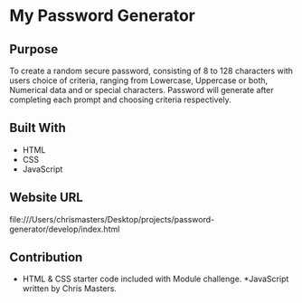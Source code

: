 # My Password Generator

## Purpose
To create a random secure password, consisting of 8 to 128 characters with users choice of criteria, ranging from Lowercase, Uppercase or both, Numerical data and or special characters. Password will generate after completing each prompt and choosing criteria respectively.

## Built With
* HTML 
* CSS 
* JavaScript

## Website URL
file:///Users/chrismasters/Desktop/projects/password-generator/develop/index.html

## Contribution
* HTML & CSS starter code included with Module challenge.
*JavaScript written by Chris Masters.
